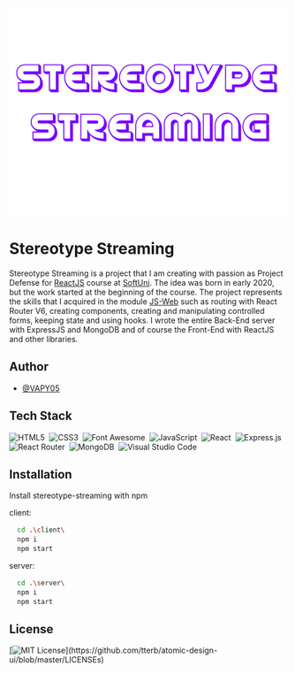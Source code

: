 <p align="center">
<img src="https://github.com/VAPY05/Steretype-Streaming/blob/main/assets/logo-front-end.png">
</p>

# Stereotype Streaming

Stereotype Streaming is a project that I am creating with passion as Project Defense for [ReactJS](https://softuni.bg/trainings/3727/reactjs-june-2022) course at [SoftUni](https://softuni.bg/). The idea was born in early 2020, but the work started at the beginning of the course. The project represents the skills that I acquired in the module [JS-Web](https://softuni.bg/modules/122/js-web/1307) such as routing with React Router V6, creating components, creating and manipulating controlled forms, keeping state and using hooks. I wrote the entire Back-End server with ExpressJS and MongoDB and of course the Front-End with ReactJS and other libraries.


## Author

- [@VAPY05](https://github.com/VAPY05)


## Tech Stack

![HTML5](https://img.shields.io/badge/html5-%23E34F26.svg?style=for-the-flat&logo=html5&logoColor=white)&nbsp;
![CSS3](https://img.shields.io/badge/css3-%231572B6.svg?style=for-the-flat&logo=css3&logoColor=white)&nbsp;
![Font Awesome](https://img.shields.io/badge/Font%20Awesome-528DD7?style=for-the-flat&logo=fontawesome&logoColor=white)&nbsp;
![JavaScript](https://img.shields.io/badge/Javascript-a57f1c.svg?&style=flat&logo=javascript&logoColor=%23F7DF1E)&nbsp;
![React](https://img.shields.io/badge/react-%2320232a.svg?style=for-the-flat&logo=react&logoColor=%2361DAFB)&nbsp;
![Express.js](https://img.shields.io/badge/express.js-%23404d59.svg?style=for-the-flat&logo=express&logoColor=%2361DAFB)&nbsp;
![React Router](https://img.shields.io/badge/React_Router-CA4245?style=for-the-flat&logo=react-router&logoColor=white)&nbsp;
![MongoDB](https://img.shields.io/badge/MongoDB-%234ea94b.svg?style=for-the-flat&logo=mongodb&logoColor=white)&nbsp;
![Visual Studio Code](https://img.shields.io/badge/Visual%20Studio%20Code-0078d7.svg?style=for-the-flat&logo=visual-studio-code&logoColor=white)
## Installation

Install stereotype-streaming with npm

client:
```bash
  cd .\client\
  npm i
  npm start
```
server: 
```bash
  cd .\server\
  npm i
  npm start
```
    
## License

[![MIT License](https://img.shields.io/apm/l/atomic-design-ui.svg?)](https://github.com/tterb/atomic-design-ui/blob/master/LICENSEs)

